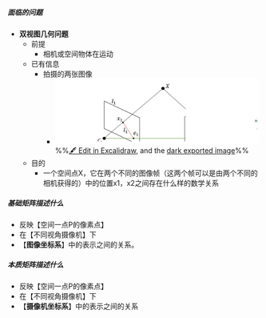 ##### 面临的问题
- **双视图几何问题**
	- 前提
		- 相机或空间物体在运动
	- 已有信息
		- 拍摄的两张图像
			- ![](attachments/%E5%9F%BA%E7%A1%80%E7%9F%A9%E9%98%B5F,%E6%9C%AC%E8%B4%A8%E7%9F%A9%E9%98%B5E,%E5%8D%95%E5%BA%94%E5%8F%98%E6%8D%A2%E7%9F%A9%E9%98%B5H%202023-01-04%2014.38.30.excalidraw.svg)%%[🖋 Edit in Excalidraw](attachments/%E5%9F%BA%E7%A1%80%E7%9F%A9%E9%98%B5F,%E6%9C%AC%E8%B4%A8%E7%9F%A9%E9%98%B5E,%E5%8D%95%E5%BA%94%E5%8F%98%E6%8D%A2%E7%9F%A9%E9%98%B5H%202023-01-04%2014.38.30.excalidraw.md), and the [dark exported image](attachments/%E5%9F%BA%E7%A1%80%E7%9F%A9%E9%98%B5F,%E6%9C%AC%E8%B4%A8%E7%9F%A9%E9%98%B5E,%E5%8D%95%E5%BA%94%E5%8F%98%E6%8D%A2%E7%9F%A9%E9%98%B5H%202023-01-04%2014.38.30.excalidraw.dark.svg)%%
	- 目的
		- 一个空间点X，它在两个不同的图像帧（这两个帧可以是由两个不同的相机获得的）中的位置x1，x2之间存在什么样的数学关系
##### 基础矩阵描述什么
- 反映【空间一点P的像素点】
- 在【不同视角摄像机】下
- 【**图像坐标系**】中的表示之间的关系。
##### 本质矩阵描述什么
- 反映【空间一点P的像素点】
- 在【不同视角摄像机】下
- 【**摄像机坐标系**】中的表示之间的关系
